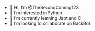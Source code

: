 - 👋 Hi, I’m @TheSecondComing123
- 👀 I’m interested in Python
- 🌱 I’m currently learning Japt and C
- 💞️ I’m looking to collaborate on BackBot
